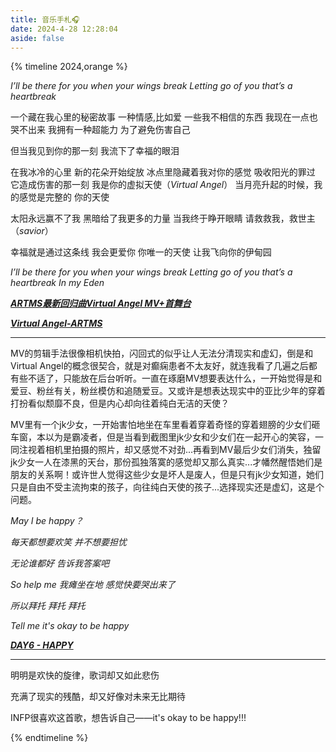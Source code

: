 ```yaml
---
title: 音乐手札🎧️
date: 2024-4-28 12:28:04
aside: false
---
```


{% timeline 2024,orange %}

<!-- timeline 05-31 -->

*I’ll be there for you when your wings break*
*Letting go of you that’s a heartbreak*

一个藏在我心里的秘密故事
一种情感,比如爱
一些我不相信的东西
我现在一点也哭不出来
我拥有一种超能力
为了避免伤害自己

但当我见到你的那一刻
我流下了幸福的眼泪

在我冰冷的心里
新的花朵开始绽放
冰点里隐藏着我对你的感觉
吸收阳光的罪过
它造成伤害的那一刻
我是你的虚拟天使（*Virtual Angel*）
当月亮升起的时候，我的感觉是完整的
你的天使

太阳永远赢不了我
黑暗给了我更多的力量
当我终于睁开眼睛
请救救我，救世主（*savior*）

幸福就是通过这条线
我会更爱你
你唯一的天使
让我飞向你的伊甸园

*I’ll be there for you when your wings break*
*Letting go of you that’s a heartbreak*
*In my Eden*

***[ARTMS最新回归曲Virtual Angel MV+首舞台](https://www.bilibili.com/video/BV1tw4m1q7np/?spm_id_from=333.1007.top_right_bar_window_custom_collection.content.click&vd_source=683accdf4a366c372d15625bf59c99d7)***

***[Virtual Angel-ARTMS](https://weibo.com/7509603238/OgPlltQSX?pagetype=profilefeed)***

------

MV的剪辑手法很像相机快拍，闪回式的似乎让人无法分清现实和虚幻，倒是和Virtual Angel的概念很契合，就是对癫痫患者不太友好，就连我看了几遍之后都有些不适了，只能放在后台听听。一直在琢磨MV想要表达什么，一开始觉得是和爱豆、粉丝有关，粉丝模仿和追随爱豆。又或许是想表达现实中的亚比少年的穿着打扮看似颓靡不良，但是内心却向往着纯白无洁的天使？

MV里有一个jk少女，一开始害怕地坐在车里看着穿着奇怪的穿着翅膀的少女们砸车窗，本以为是霸凌者，但是当看到截图里jk少女和少女们在一起开心的笑容，一同注视着相机里拍摄的照片，却又感觉不对劲...再看到MV最后少女们消失，独留jk少女一人在漆黑的天台，那份孤独落寞的感觉却又那么真实...才幡然醒悟她们是朋友的关系啊！或许世人觉得这些少女是坏人是废人，但是只有jk少女知道，她们只是自由不受主流拘束的孩子，向往纯白天使的孩子...选择现实还是虚幻，这是个问题。

<!-- endtimeline -->

<!-- timeline 03-31 -->

*May I be happy？*

*每天都想要欢笑 并不想要担忧*

*无论谁都好 告诉我答案吧* 

*So help me 我瘫坐在地 感觉快要哭出来了*

*所以拜托 拜托 拜托*

*Tell me it's okay to be happy*

***[DAY6 - HAPPY](https://www.bilibili.com/video/BV1qA4m1A7Fc/?spm_id_from=333.788.top_right_bar_window_custom_collection.content.click&vd_source=683accdf4a366c372d15625bf59c99d7)***

------

明明是欢快的旋律，歌词却又如此悲伤

充满了现实的残酷，却又好像对未来无比期待

INFP很喜欢这首歌，想告诉自己——it's okay to be happy!!!

<!-- endtimeline -->

{% endtimeline %}